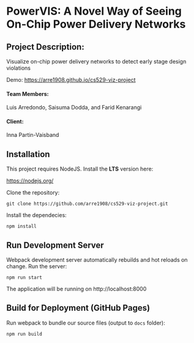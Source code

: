 # PowerVIS: A Novel Way of Seeing On-Chip Power Delivery Networks

## Project Description:

Visualize on-chip power delivery networks to detect early stage design violations

Demo: https://arre1908.github.io/cs529-viz-project

#### Team Members:

Luis Arredondo, Saisuma Dodda, and Farid Kenarangi

#### Client:

Inna Partin-Vaisband

## Installation

This project requires NodeJS. Install the **LTS** version here:

https://nodejs.org/

Clone the repository:

```
git clone https://github.com/arre1908/cs529-viz-project.git
```

Install the dependecies:

```
npm install
```

## Run Development Server

Webpack development server automatically rebuilds and hot reloads on change. Run the server:

```
npm run start
```

The application will be running on http://localhost:8000

## Build for Deployment (GitHub Pages)

Run webpack to bundle our source files (output to `docs` folder):

```
npm run build
```
